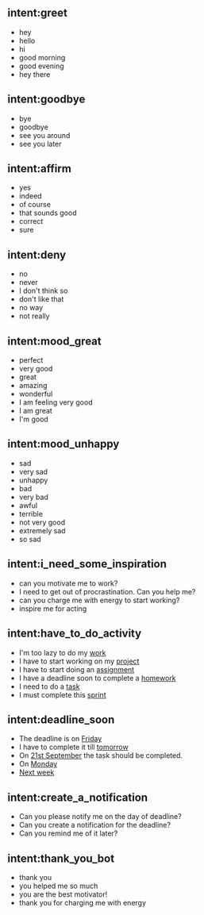 ## intent:greet
- hey
- hello
- hi
- good morning
- good evening
- hey there

## intent:goodbye
- bye
- goodbye
- see you around
- see you later

## intent:affirm
- yes
- indeed
- of course
- that sounds good
- correct
- sure

## intent:deny
- no
- never
- I don't think so
- don't like that
- no way
- not really

## intent:mood_great
- perfect
- very good
- great
- amazing
- wonderful
- I am feeling very good
- I am great
- I'm good

## intent:mood_unhappy
- sad
- very sad
- unhappy
- bad
- very bad
- awful
- terrible
- not very good
- extremely sad
- so sad

## intent:i_need_some_inspiration
- can you motivate me to work?
- I need to get out of procrastination. Can you help me?
- can you charge me with energy to start working?
- inspire me for acting


## intent:have_to_do_activity
- I'm too lazy to do my [work](activity)
- I have to start working on my [project](activity)
- I have to start doing an [assignment](activity)
- I have a deadline soon to complete a [homework](activity)
- I need to do a [task](activity)
- I must complete this [sprint](activity)

## intent:deadline_soon
- The deadline is on [Friday](date)
- I have to complete it till [tomorrow](date)
- On [21st September](date) the task should be completed.
- On [Monday](date)
- [Next week](date)

## intent:create_a_notification
- Can you please notify me on the day of deadline?
- Can you create a notification for the deadline?
- Can you remind me of it later?

## intent:thank_you_bot
- thank you
- you helped me so much
- you are the best motivator!
- thank you for charging me with energy